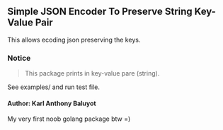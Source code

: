## Simple JSON Encoder To Preserve String Key-Value Pair
This allows ecoding json preserving the keys. 

### Notice
> This package prints in key-value pare (string).

See examples/ and run test file.

#### Author: Karl Anthony Baluyot
My very first noob golang package btw =) 
